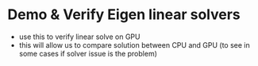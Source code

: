 # Demo & Verify Eigen linear solvers

* use this to verify linear solve on GPU
* this will allow us to compare solution between CPU and GPU (to see in some cases if solver issue is the problem)